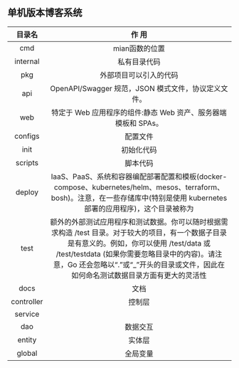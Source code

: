 单机版本博客系统
------------
|  目录名 | 作 用|
| :------------: | :------------: |
| cmd  |  mian函数的位置 |
|internal|私有目录代码 |
|pkg|外部项目可以引入的代码 |
|api|OpenAPI/Swagger 规范，JSON 模式文件，协议定义文件。 |
|web|特定于 Web 应用程序的组件:静态 Web 资产、服务器端模板和 SPAs。 |
|configs |配置文件 |
|init |初始化代码 |
|scripts |脚本代码 |
|deploy  |IaaS、PaaS、系统和容器编配部署配置和模板(docker-compose、kubernetes/helm、mesos、terraform、bosh)。注意，在一些存储库中(特别是使用 kubernetes 部署的应用程序)，这个目录被称为 |
|test |额外的外部测试应用程序和测试数据。你可以随时根据需求构造 /test 目录。对于较大的项目，有一个数据子目录是有意义的。例如，你可以使用 /test/data 或 /test/testdata (如果你需要忽略目录中的内容)。请注意，Go 还会忽略以“.”或“_”开头的目录或文件，因此在如何命名测试数据目录方面有更大的灵活性|
|docs  |文档 |
|controller  |控制层 |
|service  | |
|dao  |数据交互 |
|entity  |实体层 |
|global  |全局变量 |